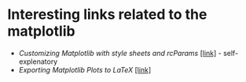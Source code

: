 # Interesting links related to the matplotlib

- _Customizing Matplotlib with style sheets and rcParams_ [[link]](https://matplotlib.org/stable/tutorials/introductory/customizing.html#customizing-with-style-sheets) - self-explenatory
- _Exporting Matplotlib Plots to LaTeX_ [[link]](https://timodenk.com/blog/exporting-matplotlib-plots-to-latex/)